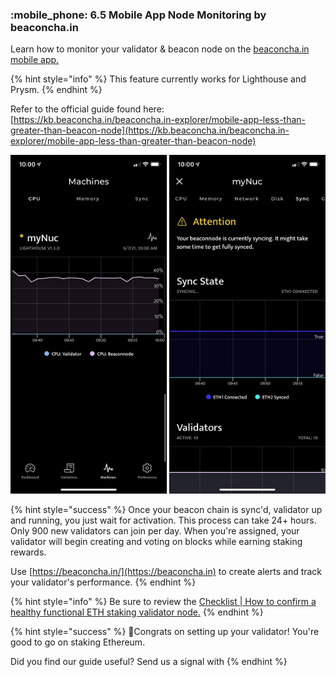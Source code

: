 ### :mobile\_phone: 6.5 Mobile App Node Monitoring by beaconcha.in

Learn how to monitor your validator & beacon node on the [beaconcha.in mobile app.](https://beaconcha.in/mobile)

{% hint style="info" %}
This feature currently works for Lighthouse and Prysm.
{% endhint %}

Refer to the official guide found here: [https://kb.beaconcha.in/beaconcha.in-explorer/mobile-app-less-than-greater-than-beacon-node](https://kb.beaconcha.in/beaconcha.in-explorer/mobile-app-less-than-greater-than-beacon-node)

![beaconcha.in mobile app monitoring](../../../../.gitbook/assets/grafik.png)

{% hint style="success" %}
Once your beacon chain is sync'd, validator up and running, you just wait for activation. This process can take 24+ hours. Only 900 new validators can join per day. When you're assigned, your validator will begin creating and voting on blocks while earning staking rewards.

Use [https://beaconcha.in/](https://beaconcha.in) to create alerts and track your validator's performance.
{% endhint %}

{% hint style="info" %}
Be sure to review the [Checklist | How to confirm a healthy functional ETH staking validator node.](../part-ii-maintenance/checklist-confirming-healthy-functional-eth-staking-node.md)
{% endhint %}

{% hint style="success" %}
:tada:Congrats on setting up your validator! You're good to go on staking Ethereum.

Did you find our guide useful? Send us a signal with&#x20;
{% endhint %}